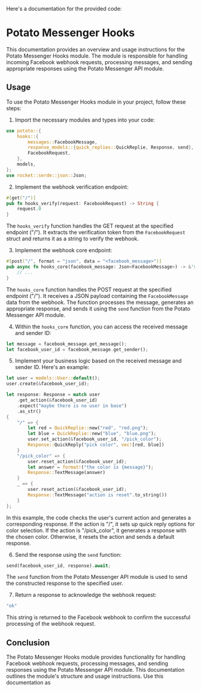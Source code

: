Here's a documentation for the provided code:

# Potato Messenger Hooks

This documentation provides an overview and usage instructions for the Potato Messenger Hooks module.
The module is responsible for handling incoming Facebook webhook requests, processing messages, 
and sending appropriate responses using the Potato Messenger API module.

## Usage

To use the Potato Messenger Hooks module in your project, follow these steps:

1. Import the necessary modules and types into your code:

```rust
use potato::{
    hooks::{
        messages::FacebookMessage,
        response_models::{quick_replies::QuickReplie, Response, send},
        FacebookRequest,
    },
    models,
};
use rocket::serde::json::Json;
```

2. Implement the webhook verification endpoint:

```rust
#[get("/")]
pub fn hooks_verify(request: FacebookRequest) -> String {
    request.0
}
```

The `hooks_verify` function handles the GET request at the specified endpoint ("/").
It extracts the verification token from the `FacebookRequest` struct and returns it as a string to verify the webhook.

3. Implement the webhook core endpoint:

```rust
#[post("/", format = "json", data = "<facebook_message>")]
pub async fn hooks_core(facebook_message: Json<FacebookMessage>) -> &'static str {
    // ...
}
```

The `hooks_core` function handles the POST request at the specified endpoint ("/").
It receives a JSON payload containing the `FacebookMessage` data from the webhook.
The function processes the message, generates an appropriate response, and sends it using the `send` function from the Potato Messenger API module.

4. Within the `hooks_core` function, you can access the received message and sender ID:

```rust
let message = facebook_message.get_message();
let facebook_user_id = facebook_message.get_sender();
```

5. Implement your business logic based on the received message and sender ID. Here's an example:

```rust
let user = models::User::default();
user.create(&facebook_user_id);

let response: Response = match user
    .get_action(&facebook_user_id)
    .expect("maybe there is no user in base")
    .as_str()
{
    "/" => {
        let red = QuickReplie::new("red", "red.png");
        let blue = QuickReplie::new("blue", "blue.png");
        user.set_action(&facebook_user_id, "/pick_color");
        Response::QuickReply("pick color", vec![red, blue])
    }
    "/pick_color" => {
        user.reset_action(&facebook_user_id);
        let answer = format!("the color is {message}");
        Response::TextMessage(answer)
    }
    _ => {
        user.reset_action(&facebook_user_id);
        Response::TextMessage("action is reset".to_string())
    }
};
```

In this example, the code checks the user's current action and generates a corresponding response.
If the action is "/", it sets up quick reply options for color selection. If the action is "/pick_color",
it generates a response with the chosen color. Otherwise, it resets the action and sends a default response.

6. Send the response using the `send` function:

```rust
send(facebook_user_id, response).await;
```

The `send` function from the Potato Messenger API module is used to send the constructed response to the specified user.

7. Return a response to acknowledge the webhook request:

```rust
"ok"
```

This string is returned to the Facebook webhook to confirm the successful processing of the webhook request.

## Conclusion

The Potato Messenger Hooks module provides functionality for handling Facebook webhook requests, 
processing messages, and sending responses using the Potato Messenger API module. 
This documentation outlines the module's structure and usage instructions. Use this documentation as
